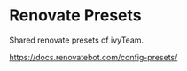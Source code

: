 # Renovate Presets

Shared renovate presets of ivyTeam.

https://docs.renovatebot.com/config-presets/

